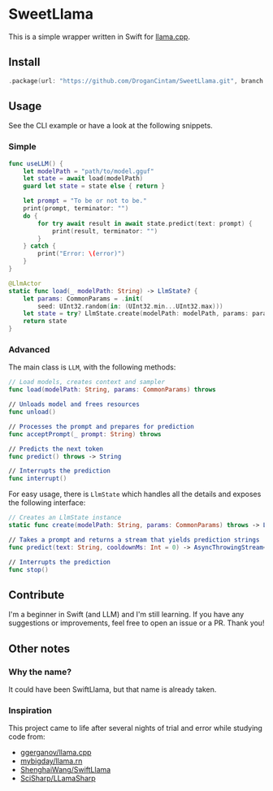 # SweetLlama

This is a simple wrapper written in Swift for
[llama.cpp](https://github.com/ggerganov/llama.cpp).

## Install

```swift
.package(url: "https://github.com/DroganCintam/SweetLlama.git", branch: "main")
```

## Usage

See the CLI example or have a look at the following snippets.

### Simple

```swift
func useLLM() {
    let modelPath = "path/to/model.gguf"
    let state = await load(modelPath)
    guard let state = state else { return }

    let prompt = "To be or not to be."
    print(prompt, terminator: "")
    do {
        for try await result in await state.predict(text: prompt) {
            print(result, terminator: "")
        }
    } catch {
        print("Error: \(error)")
    }
}

@LlmActor
static func load(_ modelPath: String) -> LlmState? {
    let params: CommonParams = .init(
        seed: UInt32.random(in: (UInt32.min...UInt32.max)))
    let state = try? LlmState.create(modelPath: modelPath, params: params)
    return state
}
```

### Advanced

The main class is `LLM`, with the following methods:

```swift
// Load models, creates context and sampler
func load(modelPath: String, params: CommonParams) throws

// Unloads model and frees resources
func unload()

// Processes the prompt and prepares for prediction
func acceptPrompt(_ prompt: String) throws

// Predicts the next token
func predict() throws -> String

// Interrupts the prediction
func interrupt()
```

For easy usage, there is `LlmState` which handles
all the details and exposes the following interface:

```swift
// Creates an LlmState instance
static func create(modelPath: String, params: CommonParams) throws -> LlmState

// Takes a prompt and returns a stream that yields prediction strings
func predict(text: String, cooldownMs: Int = 0) -> AsyncThrowingStream<String, Error>

// Interrupts the prediction
func stop()
```

## Contribute

I'm a beginner in Swift (and LLM) and I'm still learning.
If you have any suggestions or improvements, feel free to
open an issue or a PR. Thank you!

## Other notes

### Why the name?

It could have been SwiftLlama, but that name is already taken.

### Inspiration

This project came to life after several nights of trial and error
while studying code from:

- [ggerganov/llama.cpp](https://github.com/ggerganov/llama.cpp)
- [mybigday/llama.rn](https://github.com/mybigday/llama.rn)
- [ShenghaiWang/SwiftLlama](https://github.com/ShenghaiWang/SwiftLlama)
- [SciSharp/LLamaSharp](https://github.com/SciSharp/LLamaSharp)
